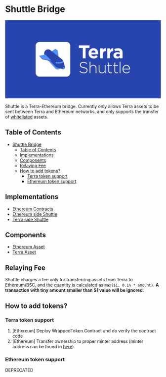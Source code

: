 # Shuttle Bridge

![Shuttle Banner](/resources/banner.png)

Shuttle is a Terra-Ethereum bridge. Currently only allows Terra assets to be sent between Terra and Ethereum networks, and only supports the transfer of [whitelisted](#erc20-contracts) assets.

## Table of Contents

- [Shuttle Bridge](#shuttle-bridge)
  - [Table of Contents](#table-of-contents)
  - [Implementations](#implementations)
  - [Components](#components)
  - [Relaying Fee](#relaying-fee)
  - [How to add tokens?](#how-to-add-tokens)
    - [Terra token support](#terra-token-support)
    - [Ethereum token support](#ethereum-token-support)

## Implementations

- [Ethereum Contracts](./contracts)
- [Ethereum side Shuttle](./eth)
- [Terra side Shuttle](./terra)

## Components

- [Ethereum Asset](./ETH_ASSET.md)
- [Terra Asset](./TERRA_ASSET.md)

## Relaying Fee
Shuttle charges a fee only for transferring assets from Terra to Ethereum/BSC, and the quantity is calculated as `max($1, 0.1% * amount)`. **A transaction with tiny amount smaller than $1 value will be ignored.**

## How to add tokens?

### Terra token support
1. [Ethereum] Deploy WrappedToken Contract and do verify the contract code 
2. [Ethereum] Transfer ownership to proper minter address (minter address can be found in [here](TERRA_ASSET.md#erc20-contracts))

### Ethereum token support
DEPRECATED
